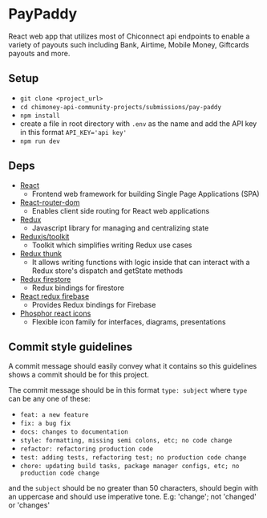 # PayPaddy

React web app that utilizes most of Chiconnect api endpoints to enable a variety of payouts such including Bank, Airtime, Mobile Money, Giftcards payouts and more.

## Setup

- `git clone <project_url>`
- `cd chimoney-api-community-projects/submissions/pay-paddy`
- `npm install`
- create a file in root directory with `.env` as the name and add the API key in this format `API_KEY='api key'`
- `npm run dev`

## Deps

- [React](https://reactjs.org/)
  - Frontend web framework for building Single Page Applications (SPA)
- [React-router-dom](https://reactrouter.com/en/main/start/overview)
  - Enables client side routing for React web applications
- [Redux](https://redux.js.org/)
  - Javascript library for managing and centralizing state
- [Reduxjs/toolkit](https://redux.js.org/redux-toolkit/overview)
  - Toolkit which simplifies writing Redux use cases
- [Redux thunk](https://github.com/reduxjs/redux-thunk)
  - It allows writing functions with logic inside that can interact with a Redux store's dispatch and getState methods
- [Redux firestore](https://www.npmjs.com/package/redux-firestore)
  - Redux bindings for firestore
- [React redux firebase](https://www.npmjs.com/package/redux-firestore)
  - Provides Redux bindings for Firebase
- [Phosphor react icons](https://phosphoricons.com/)
  - Flexible icon family for interfaces, diagrams, presentations

## Commit style guidelines

A commit message should easily convey what it contains so this guidelines shows a commit should be for this project.

The commit message should be in this format `type: subject` where `type` can be any one of these:

- `feat: a new feature`
- `fix: a bug fix`
- `docs: changes to documentation`
- `style: formatting, missing semi colons, etc; no code change`
- `refactor: refactoring production code`
- `test: adding tests, refactoring test; no production code change`
- `chore: updating build tasks, package manager configs, etc; no production code change`

and the `subject` should be no greater than 50 characters, should begin with an uppercase and should use imperative tone. E.g: 'change'; not 'changed' or 'changes'
